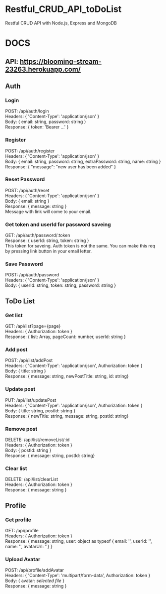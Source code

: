 # Restful_CRUD_API_toDoList
Restful CRUD API with Node.js, Express and MongoDB

# DOCS 
## API: https://blooming-stream-23263.herokuapp.com/
## Auth
### Login
POST: /api/auth/login <br />
Headers: { 'Content-Type': 'application/json' } <br />
Body: { email: string, password: string } <br />
Response: { token: 'Bearer ...' } <br />
### Register
POST: /api/auth/register <br />
Headers: { 'Content-Type': 'application/json' } <br />
Body: { email: string, password: string, extraPassword: string, name: string } <br />
Response: { "message": "new user has been added" } <br />
### Reset Password
POST: /api/auth/reset <br />
Headers: { 'Content-Type': 'application/json' } <br />
Body: { email: string } <br />
Response: { message: string } <br />
Message with link will come to your email. <br />
### Get token and userId for password saveing
GET: /api/auth/password/:token <br />
Response: { userId: string, token: string } <br />
This token for saveing. Auth token is not the same. You can make this req by pressing link button in your email letter.<br />
### Save Password
POST: /api/auth/password <br />
Headers: { 'Content-Type': 'application/json' } <br />
Body: { userId: string, token: string, password: string } <br />

## ToDo List

### Get list
GET: /api/list?page={page} <br />
Headers: { Authorization: token } <br />
Response: { list: Array<object>, pageCount: number, userId: string } <br />
### Add post
POST: /api/list/addPost <br />
Headers: { 'Content-Type': 'application/json', Authorization: token } <br />
Body: { title: string  } <br />
Response: { message: string, newPostTitle: string, id: string} <br />
### Update post
PUT: /api/list/updatePost <br />
Headers: { 'Content-Type': 'application/json', Authorization: token } <br />
Body: { title: string, postId: string  } <br />
Response: { newTitle: string, message: string, postId: string} <br />
### Remove post
DELETE: /api/list/removeList/:id <br />
Headers: { Authorization: token } <br />
Body: { postId: string  } <br />
Response: { message: string, postId: string} <br />
### Clear list
DELETE: /api/list/clearList <br />
Headers: { Authorization: token } <br />
Response: { message: string } <br />
## Profile
### Get profile
GET: /api/profile <br />
Headers: { Authorization: token } <br />
Response: { message: string, user: object as typeof { email: '', userId: '', name: '', avatarUrl: ''} } <br />
### Upload Avatar
POST: /api/profile/addAvatar <br />
Headers: { 'Content-Type': 'multipart/form-data', Authorization: token } <br />
Body: { avatar: *selected file* } <br />
Response: { message: string } <br />
